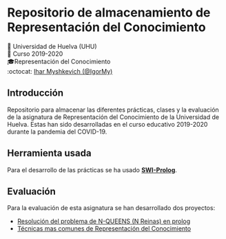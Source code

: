 # Repositorio de almacenamiento de Representación del Conocimiento
:office: Universidad de Huelva (UHU)  
:calendar: Curso 2019-2020  
:mortar_board:Representación del Conocimiento  
:octocat: [Ihar Myshkevich (@IgorMy)](https://github.com/IgorMy)  
## Introducción
Repositorio para almacenar las diferentes prácticas, clases y la evaluación de la asignatura de Representación del Conocimiento de la Universidad de Huelva. Estas han sido desarrolladas en el curso educativo 2019-2020 durante la pandemia del COVID-19.
## Herramienta usada
Para el desarrollo de las prácticas se ha usado [**SWI-Prolog**](https://www.swi-prolog.org/).
## Evaluación
Para la evaluación de esta asignatura se han desarrollado dos proyectos:
* [Resolución del problema de N-QUEENS (N Reinas) en prolog](https://github.com/IgorMy/RC19-20/tree/master/Evaluaci%C3%B3n/Parte%20Pr%C3%A1ctica)
* [Técnicas mas comunes de Representación del Conocimiento](https://github.com/IgorMy/RC19-20/tree/master/Evaluaci%C3%B3n/Parte%20Te%C3%B3rica)
